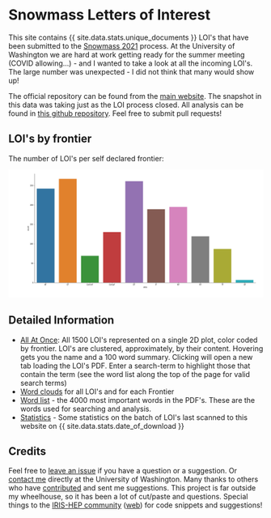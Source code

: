 # Snowmass Letters of Interest

This site contains {{ site.data.stats.unique_documents }} LOI's that have been submitted to the [Snowmass 2021](https://snowmass21.org/) process. At the University of Washington we are hard at work getting ready for the summer meeting (COVID allowing...) - and I wanted to take a look at all the incoming LOI's. The large number was unexpected - I did not think that many would show up!

The official repository can be found from the [main website](https://snowmass21.org/). The snapshot in this data was taking just as the LOI process closed. All analysis can be found in [this github repository](https://github.com/gordonwatts/snowmass-loi-words). Feel free to submit pull requests!

## LOI's by frontier

The number of LOI's per self declared frontier:

![The number of LOI's submitted in each Frontier](assets/images/lois-by-frontier.png)

## Detailed Information

- [All At Once](scatter/scatter.html): All 1500 LOI's represented on a single 2D plot, color coded by frontier. LOI's are clustered, approximately, by their content. Hovering gets you the name and a 100 word summary. Clicking will open a new tab loading the LOI's PDF. Enter a search-term to highlight those that contain the term (see the word list along the top of the page for valid search terms)
- [Word clouds](wordcloud) for all LOI's and for each Frontier
- [Word list](word_list) - the 4000 most important words in the PDF's. These are the words used for searching and analysis.
- [Statistics](stats) - Some statistics on the batch of LOI's last scanned to this website on {{ site.data.stats.date_of_download }}

## Credits

Feel free to [leave an issue](https://github.com/gordonwatts/snowmass-loi-words/issues) if you have a question or a suggestion. Or [contact me](https://phys.washington.edu/people/gordon-watts) directly at the University of Washington. Many thanks to others who have [contributed](https://github.com/gordonwatts/snowmass-loi-words/graphs/contributors) and sent me suggestions. This project is far outside my wheelhouse, so it has been a lot of cut/paste and questions. Special things to the [IRIS-HEP community](https://twitter.com/iris_hep) ([web](https://iris-hep.org)) for code snippets and suggestions!
